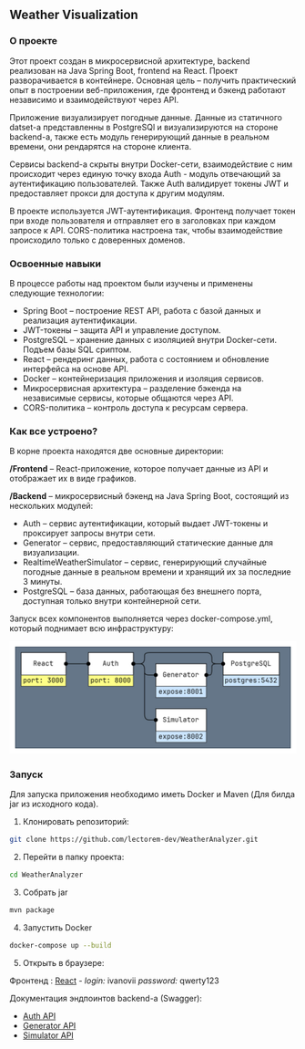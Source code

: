 ## Weather Visualization

### О проекте

Этот проект создан в микросервисной архитектуре, backend реализован на Java Spring Boot, frоntend на React. Проект 
разворачивается в контейнере. Основная цель – получить практический опыт в построении веб-приложения, где фронтенд и 
бэкенд работают независимо и взаимодействуют через API.

Приложение визуализирует погодные данные. Данные из статичного datset-а представленны в PostgreSQl и визуализируются на 
стороне backend-а, также есть модуль генерирующий данные в реальном времени, они рендарятся на стороне клиента.

Сервисы backend-а скрыты внутри Docker-сети, взаимодействие с ним происходит через единую точку входа Auth - модуль 
отвечающий за аутентификацию пользователей. Также Auth валидирует токены JWT и предоставляет прокси для доступа к другим 
модулям.

В проекте используется JWT-аутентификация. Фронтенд получает токен при входе пользователя и отправляет его в заголовках 
при каждом запросе к API. CORS-политика настроена так, чтобы взаимодействие происходило только с доверенных доменов.


### Освоенные навыки

В процессе работы над проектом были изучены и применены следующие технологии:

- Spring Boot – построение REST API, работа с базой данных и реализация аутентификации.
- JWT-токены – защита API и управление доступом.
- PostgreSQL – хранение данных с изоляцией внутри Docker-сети. Подъем базы SQL сриптом.
- React – рендеринг данных, работа с состоянием и обновление интерфейса на основе API.
- Docker – контейнеризация приложения и изоляция сервисов.
- Микросервисная архитектура – разделение бэкенда на независимые сервисы, которые общаются через API.
- CORS-политика – контроль доступа к ресурсам сервера.

### Как все устроено?

В корне проекта находятся две основные директории:

**/Frontend** – React-приложение, которое получает данные из API и отображает их в виде графиков.

**/Backend** – микросервисный бэкенд на Java Spring Boot, состоящий из нескольких модулей:

- Auth – сервис аутентификации, который выдает JWT-токены и проксирует запросы внутри сети.
- Generator – сервис, предоставляющий статические данные для визуализации.
- RealtimeWeatherSimulator – сервис, генерирующий случайные погодные данные в реальном времени и хранящий их за последние 3 минуты.
- PostgreSQL – база данных, работающая без внешнего порта, доступная только внутри контейнерной сети.




Запуск всех компонентов выполняется через docker-compose.yml, который поднимает всю инфраструктуру:

![Архитектура](https://github.com/lectorem-dev/WeatherAnalyzer/blob/main/Dataset/Architecture.png)

### Запуск 

Для запуска приложения необходимо иметь Docker и Maven (Для билда jar из исходного кода).

1. Клонировать репозиторий:

``` bash
git clone https://github.com/lectorem-dev/WeatherAnalyzer.git
```

2. Перейти в папку проекта:
```bash
cd WeatherAnalyzer
```

3. Собрать jar

```bash
mvn package
```

4. Запустить Docker

```bash
docker-compose up --build
```

5. Открыть в браузере:

Фронтенд : [React](http://localhost:3000) - *login:* ivanovii *password:* qwerty123

Документация эндпоинтов backend-a (Swagger):

- [Auth API](http://localhost:8000/auth/swagger-ui/index.html)
- [Generator API](http://localhost:8000/generator/swagger-ui/index.html)
- [Simulator API](http://localhost:8000/simulator/swagger-ui/index.html)
